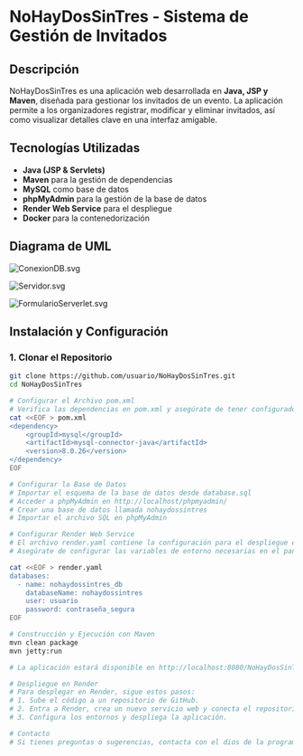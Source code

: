 # NoHayDosSinTres - Sistema de Gestión de Invitados

## Descripción
NoHayDosSinTres es una aplicación web desarrollada en **Java, JSP y Maven**, diseñada para gestionar los invitados de un evento. La aplicación permite a los organizadores registrar, modificar y eliminar invitados, así como visualizar detalles clave en una interfaz amigable.

## Tecnologías Utilizadas
- **Java (JSP & Servlets)**
- **Maven** para la gestión de dependencias
- **MySQL** como base de datos
- **phpMyAdmin** para la gestión de la base de datos
- **Render Web Service** para el despliegue
- **Docker** para la contenedorización

## Diagrama de UML

![ConexionDB.svg](docs/Arquitectura-UML/ConexionDB.svg)

![Servidor.svg](docs/Arquitectura-UML/Servidor.svg)

![FormularioServerlet.svg](docs/Arquitectura-UML/FormularioServerlet.svg)

## Instalación y Configuración

### 1. Clonar el Repositorio
```sh
git clone https://github.com/usuario/NoHayDosSinTres.git
cd NoHayDosSinTres

# Configurar el Archivo pom.xml
# Verifica las dependencias en pom.xml y asegúrate de tener configurado el conector de MySQL:
cat <<EOF > pom.xml
<dependency>
    <groupId>mysql</groupId>
    <artifactId>mysql-connector-java</artifactId>
    <version>8.0.26</version>
</dependency>
EOF

# Configurar la Base de Datos
# Importar el esquema de la base de datos desde database.sql
# Acceder a phpMyAdmin en http://localhost/phpmyadmin/
# Crear una base de datos llamada nohaydossintres
# Importar el archivo SQL en phpMyAdmin

# Configurar Render Web Service
# El archivo render.yaml contiene la configuración para el despliegue en Render.
# Asegúrate de configurar las variables de entorno necesarias en el panel de Render.

cat <<EOF > render.yaml
databases:
  - name: nohaydossintres_db
    databaseName: nohaydossintres
    user: usuario
    password: contraseña_segura
EOF

# Construcción y Ejecución con Maven
mvn clean package
mvn jetty:run

# La aplicación estará disponible en http://localhost:8080/NoHayDosSinTres

# Despliegue en Render
# Para desplegar en Render, sigue estos pasos:
# 1. Sube el código a un repositorio de GitHub.
# 2. Entra a Render, crea un nuevo servicio web y conecta el repositorio.
# 3. Configura los entornos y despliega la aplicación.

# Contacto
# Si tienes preguntas o sugerencias, contacta con el dios de la programacion CHATGPT4.
